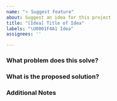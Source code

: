 ```yaml
---
name: "⭐ Suggest Feature"
about: Suggest an idea for this project
title: "[Idea] Title of Idea"
labels: "\U0001F4A1 Idea"
assignees: ''

---
```


### What problem does this solve?


### What is the proposed solution?


### Additional Notes

